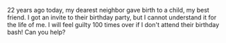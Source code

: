 22 years ago today, my dearest neighbor gave birth to a child, my best friend. I got an invite to their birthday party, but I cannot understand it for the life of me. I will feel guilty 100 times over if I don't attend their birthday bash! Can you help?
